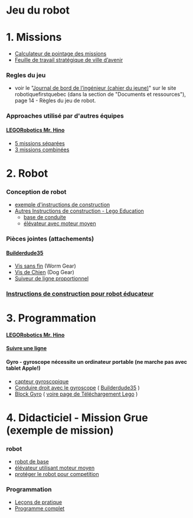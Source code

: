 # Jeu du robot

# 1. Missions

* [Calculateur de pointage des missions](http://komurobo.com/projets/fll/ville-avenir/)
* [Feuille de travail stratégique de ville d’avenir](CityShaperStrategySheet.pdf)

### Regles du jeu
* voir le "[Journal de bord de l’ingénieur (cahier du jeune)](https://robotiquefirstquebec.org/fll/defi-documentation/)" sur le site robotiquefirstquebec (dans la section de "Documents et ressources"), page 14 - Règles du jeu de robot.

### Approaches utilisé par d'autres équipes

#### [LEGORobotics Mr. Hino](https://www.youtube.com/channel/UCvuw_UluXNRPKhqK5GU8SrQ/videos)
* [5 missions séparées](https://www.youtube.com/watch?v=dAlKqZBOkeo)
* [3 missions combinées](https://www.youtube.com/watch?v=gxRV948MMsE)

# 2. Robot
### Conception de robot
* [exemple d'instructions de construction](http://flltutorials.com/RobotGame.html)
* [Autres Instructions de construction - Lego Education](https://education.lego.com/en-us/support/mindstorms-ev3/building-instructions)
    * [base de conduite](https://le-www-live-s.legocdn.com/sc/media/lessons/mindstorms-ev3/building-instructions/ev3-rem-driving-base-79bebfc16bd491186ea9c9069842155e.pdf)
    * [élévateur avec moteur moyen](https://le-www-live-s.legocdn.com/sc/media/lessons/mindstorms-ev3/building-instructions/ev3-medium-motor-driving-base-e66e2fc0d917485ef1aa023e8358e7a7.pdf)


### Pièces jointes (attachements)
#### [Builderdude35](https://www.youtube.com/channel/UCuXq-jiU0ANeBcF_Tvq1D7g)
* [Vis sans fin](https://www.youtube.com/watch?v=TQ9hQ_ZXwmM) (Worm Gear)
* [Vis de Chien](https://www.youtube.com/watch?v=NZbt3tnySyI) (Dog Gear)
* [Suiveur de ligne proportionnel](https://www.youtube.com/watch?v=uPFfevfpMxs)

### [Instructions de construction pour robot éducateur](https://education.lego.com/en-us/support/mindstorms-ev3/building-instructions)

# 3. Programmation

#### [LEGORobotics Mr. Hino](https://www.youtube.com/channel/UCvuw_UluXNRPKhqK5GU8SrQ/videos)

#### [Suivre une ligne](https://le-www-live-s.legocdn.com/sc/media/lessons/mindstorms-ev3/building-instructions/ev3-medium-motor-driving-base-e66e2fc0d917485ef1aa023e8358e7a7.pdf)

#### Gyro - gyroscope nécessite un ordinateur portable (ne marche pas avec tablet Apple!)
* [capteur gyroscopique](https://le-www-live-s.legocdn.com/sc/media/lessons/mindstorms-ev3/building-instructions/ev3-gyro-sensor-driving-base-a521f8ebe355c281c006418395309e15.pdf)
* [Conduire droit avec le gyroscope](https://www.youtube.com/watch?v=qPE4YNsTad4) ( [Builderdude35](https://www.youtube.com/channel/UCuXq-jiU0ANeBcF_Tvq1D7g) )
* [Block Gyro](https://www.lego.com/cdn/cs/set/assets/blt8da4f23ee86f8986/Gyro.ev3b) ( [voire page de Téléchargement Lego](https://www.lego.com/en-us/themes/mindstorms/downloads) )


# 4. Didacticiel - Mission Grue (exemple de mission)
### robot
* [robot de  base](https://le-www-live-s.legocdn.com/sc/media/lessons/mindstorms-ev3/building-instructions/ev3-rem-driving-base-79bebfc16bd491186ea9c9069842155e.pdf)
* [élévateur utilisant moteur moyen](https://le-www-live-s.legocdn.com/sc/media/lessons/mindstorms-ev3/building-instructions/ev3-medium-motor-driving-base-e66e2fc0d917485ef1aa023e8358e7a7.pdf)
* [protéger le robot pour competition](http://firstinspiresst01.blob.core.windows.net/fll/2020/crane-mission-ev3-soluton.pdf)

### Programmation

* [Leçons de pratique](https://robotiquefirstquebec.org/wp-content/uploads/VilleAvenirLecons.pdf)
* [Programme complet](http://firstinspiresst01.blob.core.windows.net/fll/2020/fll2019-ev3-sol.ev3)



